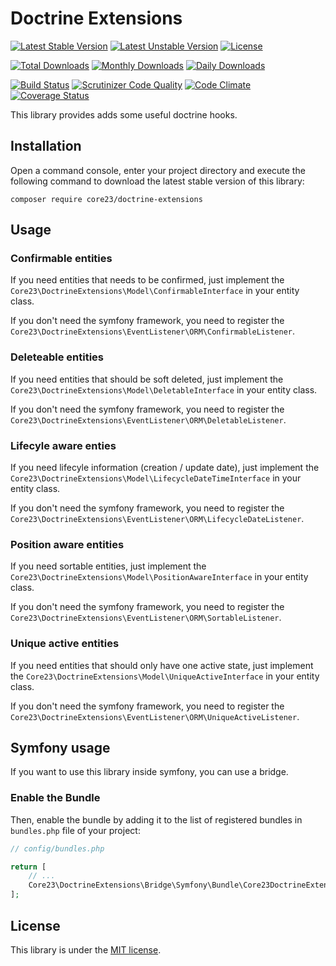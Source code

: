 Doctrine Extensions
===================
[![Latest Stable Version](https://poser.pugx.org/core23/doctrine-extensions/v/stable)](https://packagist.org/packages/core23/doctrine-extensions)
[![Latest Unstable Version](https://poser.pugx.org/core23/doctrine-extensions/v/unstable)](https://packagist.org/packages/core23/doctrine-extensions)
[![License](https://poser.pugx.org/core23/doctrine-extensions/license)](LICENSE.md)

[![Total Downloads](https://poser.pugx.org/core23/doctrine-extensions/downloads)](https://packagist.org/packages/core23/doctrine-extensions)
[![Monthly Downloads](https://poser.pugx.org/core23/doctrine-extensions/d/monthly)](https://packagist.org/packages/core23/doctrine-extensions)
[![Daily Downloads](https://poser.pugx.org/core23/doctrine-extensions/d/daily)](https://packagist.org/packages/core23/doctrine-extensions)

[![Build Status](https://travis-ci.org/core23/doctrine-extensions.svg)](http://travis-ci.org/core23/doctrine-extensions)
[![Scrutinizer Code Quality](https://scrutinizer-ci.com/g/core23/doctrine-extensions/badges/quality-score.png)](https://scrutinizer-ci.com/g/core23/doctrine-extensions/)
[![Code Climate](https://codeclimate.com/github/core23/doctrine-extensions/badges/gpa.svg)](https://codeclimate.com/github/core23/doctrine-extensions)
[![Coverage Status](https://coveralls.io/repos/core23/doctrine-extensions/badge.svg)](https://coveralls.io/r/core23/doctrine-extensions)

This library provides adds some useful doctrine hooks.

## Installation

Open a command console, enter your project directory and execute the following command to download the latest stable version of this library:

```
composer require core23/doctrine-extensions
```

## Usage

### Confirmable entities

If you need entities that needs to be confirmed, just implement the `Core23\DoctrineExtensions\Model\ConfirmableInterface`
in your entity class.

If you don't need the symfony framework, you need to register the `Core23\DoctrineExtensions\EventListener\ORM\ConfirmableListener`.

### Deleteable entities

If you need entities that should be soft deleted, just implement the `Core23\DoctrineExtensions\Model\DeletableInterface`
in your entity class.

If you don't need the symfony framework, you need to register the `Core23\DoctrineExtensions\EventListener\ORM\DeletableListener`.

### Lifecyle aware enties

If you need lifecyle information (creation / update date), just implement the `Core23\DoctrineExtensions\Model\LifecycleDateTimeInterface`
in your entity class.

If you don't need the symfony framework, you need to register the `Core23\DoctrineExtensions\EventListener\ORM\LifecycleDateListener`.

### Position aware entities

If you need sortable entities, just implement the `Core23\DoctrineExtensions\Model\PositionAwareInterface`
in your entity class.

If you don't need the symfony framework, you need to register the `Core23\DoctrineExtensions\EventListener\ORM\SortableListener`.

### Unique active entities

If you need entities that should only have one active state, just implement the `Core23\DoctrineExtensions\Model\UniqueActiveInterface`
in your entity class.

If you don't need the symfony framework, you need to register the `Core23\DoctrineExtensions\EventListener\ORM\UniqueActiveListener`.

## Symfony usage

If you want to use this library inside symfony, you can use a bridge.

### Enable the Bundle

Then, enable the bundle by adding it to the list of registered bundles in `bundles.php` file of your project:

```php
// config/bundles.php

return [
    // ...
    Core23\DoctrineExtensions\Bridge\Symfony\Bundle\Core23DoctrineExtensionsBundle::class => ['all' => true],
];
```

## License

This library is under the [MIT license](LICENSE.md).
